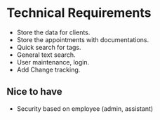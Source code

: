 # Technical Requirements

- Store the data for clients.
- Store the appointments with documentations.
- Quick search for tags.
- General text search.
- User maintenance, login.
- Add Change tracking.


## Nice to have
- Security based on employee (admin, assistant)